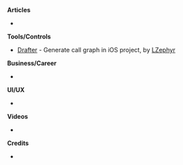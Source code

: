 **Articles**

* 

**Tools/Controls**

* [Drafter](https://github.com/L-Zephyr/Drafter) - Generate call graph in iOS project, by [LZephyr](https://github.com/L-Zephyr)

**Business/Career**

* 

**UI/UX**

* 

**Videos**

* 

**Credits**

* 
